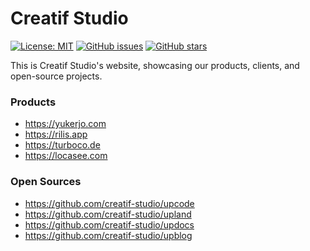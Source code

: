 # Creatif Studio
[![License: MIT](https://img.shields.io/badge/License-MIT-yellow.svg)](https://opensource.org/licenses/MIT)
[![GitHub issues](https://img.shields.io/github/issues/creatif-studio/creatif-studio)](https://github.com/creatif-studio/creatif-studio/issues)
[![GitHub stars](https://img.shields.io/github/stars/creatif-studio/creatif-studio)](https://github.com/creatif-studio/creatif-studio/stargazers)

This is Creatif Studio's website, showcasing our products, clients, and open-source projects.

### Products
- https://yukerjo.com
- https://rilis.app
- https://turboco.de
- https://locasee.com

### Open Sources
- https://github.com/creatif-studio/upcode
- https://github.com/creatif-studio/upland
- https://github.com/creatif-studio/updocs
- https://github.com/creatif-studio/upblog
